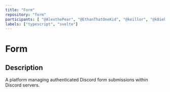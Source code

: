 ```yaml
---
title: "Form"
repository: "form"
participants: [ "@AlexthePear", "@EthanThatOneKid", "@keillor", "@k8iekitkat", "@dhnpx", "@tomasohCHOM"]
labels: ["typescript", "svelte"]
---
```


# Form

## Description

A platform managing authenticated Discord form submissions within Discord
servers.
